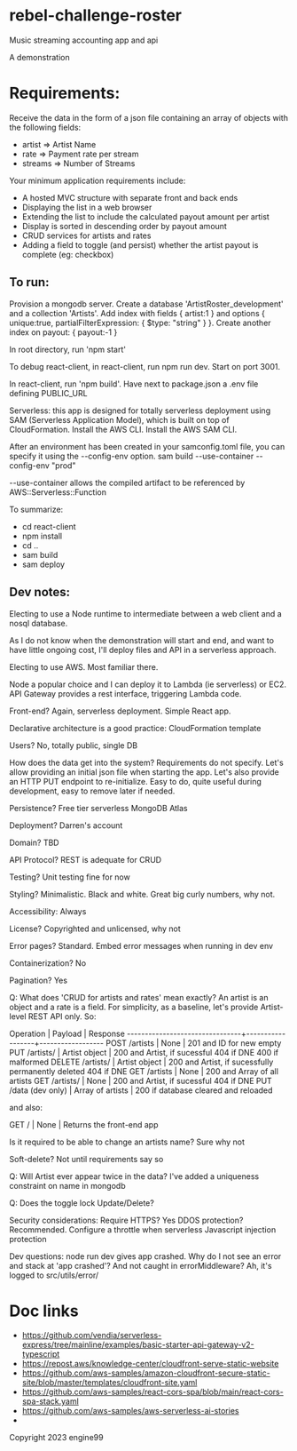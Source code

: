 # rebel-challenge-roster
Music streaming accounting app and api

A demonstration

#
# Requirements:
Receive the data in the form of a json file containing an array of objects with the following fields:
- artist => Artist Name
- rate => Payment rate per stream
- streams => Number of Streams

Your minimum application requirements include:

- A hosted MVC structure with separate front and back ends
- Displaying the list in a web browser
- Extending the list to include the calculated payout amount per artist
- Display is sorted in descending order by payout amount
- CRUD services for artists and rates
- Adding a field to toggle (and persist) whether the artist payout is complete (eg: checkbox)

## To run:
Provision a mongodb server. Create a database 'ArtistRoster_development' and a collection 'Artists'. Add index with fields {
  artist:1
} and options
{ unique:true,
partialFilterExpression: { $type: "string" } }. Create another index on payout:
{ payout:-1 }

In root directory, run 'npm start'

To debug react-client, in react-client, run npm run dev. Start on port 3001.

In react-client, run 'npm build'. Have next to package.json a .env file defining PUBLIC_URL

Serverless: this app is designed for totally serverless deployment using
SAM (Serverless Application Model), which is built on top of CloudFormation.
Install the AWS CLI.
Install the AWS SAM CLI.

After an environment has been created in your samconfig.toml file, you can specify it using the --config-env option. sam build --use-container --config-env "prod"

--use-container allows the compiled artifact to be referenced
by AWS::Serverless::Function

To summarize:
- cd react-client
- npm install
- cd ..
- sam build
- sam deploy

## Dev notes:
Electing to use a Node runtime to intermediate between a web client and a nosql database.

As I do not know when the demonstration will start and end, and want to have little ongoing cost, I'll deploy files and API in a serverless approach.

Electing to use AWS. Most familiar there.

Node a popular choice and I can deploy it to Lambda (ie serverless) or EC2.
API Gateway provides a rest interface, triggering Lambda code.

Front-end? Again, serverless deployment. Simple React app.

Declarative architecture is a good practice: CloudFormation template

Users? No, totally public, single DB

How does the data get into the system? Requirements do not specify. Let's allow providing an initial json file
when starting the app. Let's also provide an HTTP PUT endpoint to re-initialize. Easy to do, quite useful during
development, easy to remove later if needed.

Persistence? Free tier serverless MongoDB Atlas

Deployment? Darren's account

Domain? TBD

API Protocol? REST is adequate for CRUD

Testing? Unit testing fine for now

Styling? Minimalistic. Black and white. Great big curly numbers, why not.

Accessibility: Always

License? Copyrighted and unlicensed, why not

Error pages? Standard. Embed error messages when running in dev env

Containerization? No

Pagination? Yes

Q: What does 'CRUD for artists and rates' mean exactly? An artist is an object and a rate is a field.
For simplicity, as a baseline, let's provide Artist-level REST API only. So:

Operation                       |      Payload     |   Response
--------------------------------+------------------+------------------
POST   /artists                 | None             |   201 and ID for new empty
PUT    /artists/<id>            | Artist object    |   200 and Artist, if sucessful
                                                        404 if DNE
                                                        400 if malformed
DELETE /artists/<id>            | Artist object    |   200 and Artist, if sucessfully permanently deleted
                                                        404 if DNE
GET    /artists                 | None             |   200 and Array of all artists
GET    /artists/<id>            | None             |   200 and Artist, if sucessful
                                                        404 if DNE
PUT    /data (dev only)         | Array of artists |   200 if database cleared and reloaded

and also:

GET   /                         | None             |   Returns the front-end app

Is it required to be able to change an artists name? Sure why not

Soft-delete? Not until requirements say so

Q: Will Artist ever appear twice in the data?
I've added a uniqueness constraint on name in mongodb

Q: Does the toggle lock Update/Delete?

Security considerations:
Require HTTPS? Yes
DDOS protection? Recommended. Configure a throttle when serverless
Javascript injection protection

Dev questions:
node run dev gives app crashed. Why do I not see an error and stack at 'app crashed'? And not caught in errorMiddleware?
Ah, it's logged to src/utils/error/

# Doc links
 - https://github.com/vendia/serverless-express/tree/mainline/examples/basic-starter-api-gateway-v2-typescript
 - https://repost.aws/knowledge-center/cloudfront-serve-static-website
 - https://github.com/aws-samples/amazon-cloudfront-secure-static-site/blob/master/templates/cloudfront-site.yaml
 - https://github.com/aws-samples/react-cors-spa/blob/main/react-cors-spa-stack.yaml
 - https://github.com/aws-samples/aws-serverless-ai-stories
 - 

Copyright 2023 engine99

